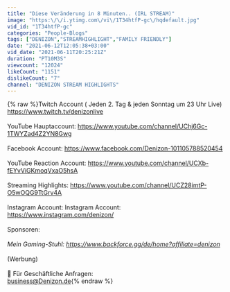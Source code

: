 ```yaml
---
title: "Diese Veränderung in 8 Minuten.. (IRL STREAM)"
image: "https:\/\/i.ytimg.com\/vi\/1T34htfP-gc\/hqdefault.jpg"
vid_id: "1T34htfP-gc"
categories: "People-Blogs"
tags: ["DENIZON","STREAMHIGHLIGHT","FAMILY FRIENDLY"]
date: "2021-06-12T12:05:38+03:00"
vid_date: "2021-06-11T20:25:21Z"
duration: "PT10M3S"
viewcount: "12024"
likeCount: "1151"
dislikeCount: "7"
channel: "DENIZON STREAM HIGHLIGHTS"
---
```

{% raw %}Twitch Account ( Jeden 2. Tag &amp; jeden Sonntag um 23 Uhr Live)<br /><a rel="nofollow" target="blank" href="https://www.twitch.tv/denizonlive​">https://www.twitch.tv/denizonlive​</a><br /><br />YouTube Hauptaccount: <a rel="nofollow" target="blank" href="https://www.youtube.com/channel/UChj6Gc-1TWYZad4Z2YN8Gwg">https://www.youtube.com/channel/UChj6Gc-1TWYZad4Z2YN8Gwg</a><br /><br />Facebook Account: <a rel="nofollow" target="blank" href="https://www.facebook.com/Denizon-101105788520454">https://www.facebook.com/Denizon-101105788520454</a><br /><br /> YouTube Reaction Account: <a rel="nofollow" target="blank" href="https://www.youtube.com/channel/UCXb-fEYvViGKmoqVxaO5hsA">https://www.youtube.com/channel/UCXb-fEYvViGKmoqVxaO5hsA</a><br /><br />Streaming Highlights: <a rel="nofollow" target="blank" href="https://www.youtube.com/channel/UCZ28imtP-O5wOQG9TtGrv4A">https://www.youtube.com/channel/UCZ28imtP-O5wOQG9TtGrv4A</a><br /><br />Instagram Account: Instagram Account: <a rel="nofollow" target="blank" href="https://www.instagram.com/denizon/">https://www.instagram.com/denizon/</a><br /><br />Sponsoren:<br /><br /> *Mein Gaming-Stuhl: <a rel="nofollow" target="blank" href="https://www.backforce.gg/de/home?affiliate=denizon">https://www.backforce.gg/de/home?affiliate=denizon</a><br /><br />*(Werbung)<br /><br />🚫 Für Geschäftliche Anfragen:<br />       business@Denizon.de{% endraw %}
